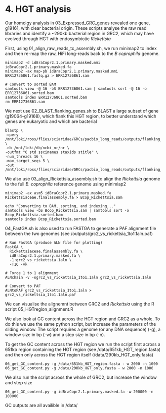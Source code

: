 # 4. HGT analysis

Our homolgy analysis in 03_Expressed_GRC_genes revealed one gene, g19161, with clear bacterial origin. These scripts analyse the raw read libraries and identify a ~290kb bacterial region in GRC2, which may have evolved through HGT with endosymbiotic _Rickettsia_ 

First, using 01_align_raw_reads_to_assembly.sh, we run minimap2 to index and then re-map the raw, HiFi long-reads back to the _B coprophila_ genome.
```
minimap2 -d idBraCopr2.1.primary.masked.mmi idBraCopr2.1.primary.masked.fa
minimap2 -ax map-pb idBraCopr2.1.primary.masked.mmi ERR12736861.fastq.gz > ERR12736861.sam

# Convert to sorted BAM
samtools view -@ 16 -bS ERR12736861.sam | samtools sort -@ 16 -o ERR12736861.sorted.bam
samtools index ERR12736861.sorted.bam
rm ERR12736861.sam
```
We next use 02_BLAST_flanking_genes.sh to BLAST a large subset of gene (g19064-g19168), which flank this HGT region, to better understand which genes are eukaryotic and which are bacterial 
```
blastp \
-query /mnt/loki/ross/flies/sciaridae/GRCs/pacbio_long_reads/outputs/flanking_gene_transcripts.fasta \
-db /mnt/loki/db/ncbi_nr/nr \
-outfmt "6 std sscinames staxids stitle" \
-num_threads 16 \
-max_target_seqs 5 \
-out /mnt/loki/ross/flies/sciaridae/GRCs/pacbio_long_reads/outputs/flanking_genes_BLAST_output.tsv
```
We also use 03_align_Rickettsia_assembly.sh to align the _Rickettsia_ genome to the full _B. coprophila_ reference genome using minimiap2
```
minimap2 -ax asm5 idBraCopr2.1.primary.masked.fa Rickettsiaceae.finalassembly.fa > Bcop_Rickettsia.sam

echo "Converting to BAM, sorting, and indexing..."
samtools view -bS Bcop_Rickettsia.sam | samtools sort -o Bcop_Rickettsia.sorted.bam
samtools index Bcop_Rickettsia.sorted.bam
```
04_FastGA.sh is also used to run FASTGA to generate a PAF alignment file between the two genomes (see /outputs/grc2_vs_rickettsia_1to1.1aln.paf)
```
# Run FastGA (produce ALN file for plotting)
FastGA \
  Rickettsiaceae.finalassembly.fa \
  idBraCopr2.1.primary.masked.fa \
  -1:grc2_vs_rickettsia.1aln \
  -T16 -vk

# Force 1 to 1 alignment
ALNchain -v -ogrc2_vs_rickettsia_1to1.1aln grc2_vs_rickettsia.1aln
 
# Convert to PAF
ALNtoPAF grc2_vs_rickettsia_1to1.1aln > grc2_vs_rickettsia_1to1.1aln.paf
```
We can visualise the alignemnt between GRC2 and _Rickettsia_ using the R script 05_HGTregion_alignment.R

We also look at GC content across the HGT region and GRC2 as a whole. To do this we use the same python script, but increase the parameters of the sliding window. The script requires a genome (or any DNA sequence) (-g), a window size in bp (-w) and a step size in bp (-n).

To get the GC content across the HGT region we run the script first across a 651kb region containing the HGT region (see /data/651kb_HGT_region.fasta) and then only across the HGT region itself (/data/290kb_HGT_only.fasta)
```
06_get_GC_content.py -g /data/651kb_HGT_region.fasta - w 2000 -n 1000
06_get_GC_content.py -g /data/290kb_HGT_only.fasta - w 2000 -n 1000
```
We also run the script across the whole of GRC2, but increase the window and step size 
```
06_get_GC_content.py -g idBraCopr2.1.primary.masked.fa -w 200000 -n 100000
```
GC outputs are all availible in /data/
